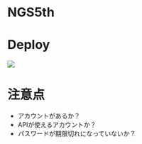# NGS5th

# Deploy

<a href="https://portal.azure.com/#create/Microsoft.Template/uri/https%3A%2F%2Fraw.githubusercontent.com%2Fmanabuishii%2Fazure-files%2Fmaster%2FNFS_SGE%2Fazuredeploy.json" target="_blank">
    <img src="http://azuredeploy.net/deploybutton.png"/>
</a>

# 注意点

* アカウントがあるか？
* APIが使えるアカウントか？
* パスワードが期限切れになっていないか？
